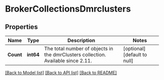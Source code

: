 # BrokerCollectionsDmrclusters

## Properties
Name | Type | Description | Notes
------------ | ------------- | ------------- | -------------
**Count** | **int64** | The total number of objects in the dmrClusters collection. Available since 2.11. | [optional] [default to null]

[[Back to Model list]](../README.md#documentation-for-models) [[Back to API list]](../README.md#documentation-for-api-endpoints) [[Back to README]](../README.md)

